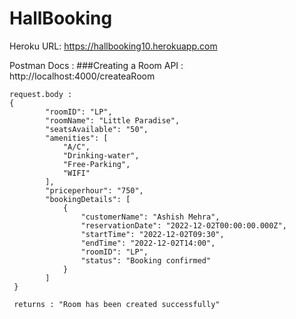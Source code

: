 # HallBooking

Heroku URL: https://hallbooking10.herokuapp.com

Postman Docs : 
###Creating a Room 
API : http://localhost:4000/createaRoom
```
request.body : 
{
        "roomID": "LP",
        "roomName": "Little Paradise",
        "seatsAvailable": "50",
        "amenities": [
            "A/C",
            "Drinking-water",
            "Free-Parking",
            "WIFI"
        ],
        "priceperhour": "750",
        "bookingDetails": [
            {
                "customerName": "Ashish Mehra",
                "reservationDate": "2022-12-02T00:00:00.000Z",
                "startTime": "2022-12-02T09:30",
                "endTime": "2022-12-02T14:00",
                "roomID": "LP",
                "status": "Booking confirmed"
            }
        ]
 }
```
` returns : "Room has been created successfully"`
